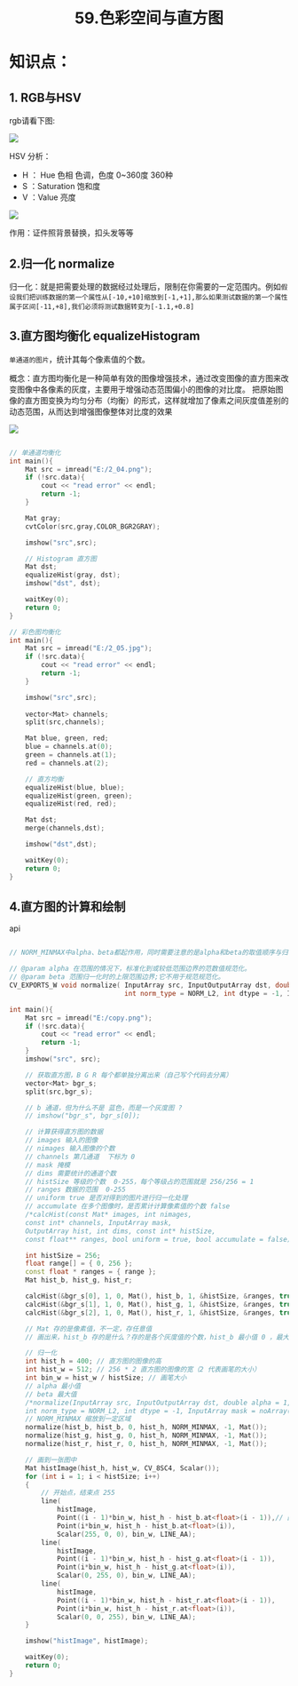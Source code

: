 # <center>59.色彩空间与直方图<center>

# 知识点：

## 1. RGB与HSV
    
rgb请看下图:

![](../pic/59.rgb.jpg)

HSV 分析：  
- H ： Hue 色相 色调，色度 0~360度  360种
- S ：Saturation 饱和度
- V ：Value 亮度

![](../pic/59.hsv.jpg)

作用：证件照背景替换，扣头发等等

## 2.归一化 normalize

归一化：就是把需要处理的数据经过处理后，限制在你需要的一定范围内。例如`假设我们把训练数据的第一个属性从[-10,+10]缩放到[-1,+1],那么如果测试数据的第一个属性属于区间[-11,+8],我们必须将测试数据转变为[-1.1,+0.8]`



## 3.直方图均衡化 equalizeHistogram

`单通道的图片`，统计其每个像素值的个数。


概念：直方图均衡化是一种简单有效的图像增强技术，通过改变图像的直方图来改变图像中各像素的灰度，主要用于增强动态范围偏小的图像的对比度。
把原始图像的直方图变换为均匀分布（均衡）的形式，这样就增加了像素之间灰度值差别的动态范围，从而达到增强图像整体对比度的效果

![](../pic/59.直方图均衡化.png)

```c++

// 单通道均衡化
int main(){
	Mat src = imread("E:/2_04.png");
	if (!src.data){
		cout << "read error" << endl;
		return -1;
	}

	Mat gray;
	cvtColor(src,gray,COLOR_BGR2GRAY);

	imshow("src",src);

	// Histogram 直方图
	Mat dst;
	equalizeHist(gray, dst);
	imshow("dst", dst);

	waitKey(0);
	return 0;
}

// 彩色图均衡化
int main(){
	Mat src = imread("E:/2_05.jpg");
	if (!src.data){
		cout << "read error" << endl;
		return -1;
	}

	imshow("src",src);
	
	vector<Mat> channels;
	split(src,channels);

	Mat blue, green, red;
	blue = channels.at(0);
	green = channels.at(1);
	red = channels.at(2);

	// 直方均衡
	equalizeHist(blue, blue);
	equalizeHist(green, green);
	equalizeHist(red, red);

	Mat dst;
	merge(channels,dst);

	imshow("dst",dst);

	waitKey(0);
	return 0;
}
```


## 4.直方图的计算和绘制

api

```c++

// NORM_MINMAX中alpha、beta都起作用，同时需要注意的是alpha和beta的取值顺序与归一化结果无关。即alpha=255,beta=0和alpha=0,beta=255最后的归一化结果是相同的。

// @param alpha 在范围的情况下，标准化到或较低范围边界的范数值规范化。
// @param beta 范围归一化时的上限范围边界;它不用于规范规范化。
CV_EXPORTS_W void normalize( InputArray src, InputOutputArray dst, double alpha = 1, double beta = 0,
                             int norm_type = NORM_L2, int dtype = -1, InputArray mask = noArray());
```


```c++
int main(){
	Mat src = imread("E:/copy.png");
	if (!src.data){
		cout << "read error" << endl;
		return -1;
	}
	imshow("src", src);

	// 获取直方图，B G R 每个都单独分离出来（自己写个代码去分离）
	vector<Mat> bgr_s;
	split(src,bgr_s);

	// b 通道，但为什么不是 蓝色，而是一个灰度图 ?   
	// imshow("bgr_s", bgr_s[0]);

	// 计算获得直方图的数据
	// images 输入的图像
	// nimages 输入图像的个数 
	// channels 第几通道  下标为 0
	// mask 掩模
	// dims 需要统计的通道个数
	// histSize 等级的个数  0-255，每个等级占的范围就是 256/256 = 1
	// ranges 数据的范围  0-255
	// uniform true 是否对得到的图片进行归一化处理
	// accumulate 在多个图像时，是否累计计算像素值的个数 false
	/*calcHist(const Mat* images, int nimages,
	const int* channels, InputArray mask,
	OutputArray hist, int dims, const int* histSize,
	const float** ranges, bool uniform = true, bool accumulate = false);*/

	int histSize = 256;
	float range[] = { 0, 256 };
	const float * ranges = { range };
	Mat hist_b, hist_g, hist_r;

	calcHist(&bgr_s[0], 1, 0, Mat(), hist_b, 1, &histSize, &ranges, true, false);
	calcHist(&bgr_s[1], 1, 0, Mat(), hist_g, 1, &histSize, &ranges, true, false);
	calcHist(&bgr_s[2], 1, 0, Mat(), hist_r, 1, &histSize, &ranges, true, false);

	// Mat 存的是像素值，不一定，存任意值
	// 画出来，hist_b 存的是什么？存的是各个灰度值的个数，hist_b 最小值 0 ，最大值 图片的宽*高

	// 归一化
	int hist_h = 400; // 直方图的图像的高
	int hist_w = 512; // 256 * 2 直方图的图像的宽（2 代表画笔的大小）
	int bin_w = hist_w / histSize; // 画笔大小
	// alpha 最小值 
	// beta 最大值
	/*normalize(InputArray src, InputOutputArray dst, double alpha = 1, double beta = 0,
	int norm_type = NORM_L2, int dtype = -1, InputArray mask = noArray());*/
	// NORM_MINMAX 缩放到一定区域
	normalize(hist_b, hist_b, 0, hist_h, NORM_MINMAX, -1, Mat());
	normalize(hist_g, hist_g, 0, hist_h, NORM_MINMAX, -1, Mat());
	normalize(hist_r, hist_r, 0, hist_h, NORM_MINMAX, -1, Mat());

	// 画到一张图中
	Mat histImage(hist_h, hist_w, CV_8SC4, Scalar()); 
	for (int i = 1; i < histSize; i++)
	{
		// 开始点，结束点 255
		line(
			histImage,
			Point((i - 1)*bin_w, hist_h - hist_b.at<float>(i - 1)),// 图片的像素点 左上角才是 0,0
			Point(i*bin_w, hist_h - hist_b.at<float>(i)),
			Scalar(255, 0, 0), bin_w, LINE_AA);
		line(
			histImage,
			Point((i - 1)*bin_w, hist_h - hist_g.at<float>(i - 1)),
			Point(i*bin_w, hist_h - hist_g.at<float>(i)),
			Scalar(0, 255, 0), bin_w, LINE_AA);
		line(
			histImage,
			Point((i - 1)*bin_w, hist_h - hist_r.at<float>(i - 1)),
			Point(i*bin_w, hist_h - hist_r.at<float>(i)),
			Scalar(0, 0, 255), bin_w, LINE_AA);
	}

	imshow("histImage", histImage);

	waitKey(0);
	return 0;
}
```



